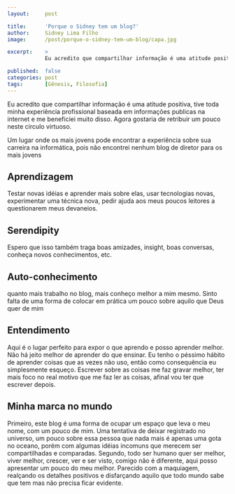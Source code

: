 ```yaml
---
layout:     post

title:      'Porque o Sidney tem um blog?'
author:     Sidney Lima Filho
image:      /post/porque-o-sidney-tem-um-blog/capa.jpg

excerpt:    > 
            Eu acredito que compartilhar informação é uma atitude positiva, tive toda minha experiência profissional baseada em informações publicas na internet e me beneficiei muito disso. Agora gostaria de retribuir um pouco neste circulo virtuoso.

published:  false
categories: post
tags:       [Gênesis, Filosofia]
---
```


Eu acredito que compartilhar informação é uma atitude positiva, tive toda minha experiência profissional baseada em informações publicas na internet e me beneficiei muito disso. Agora gostaria de retribuir um pouco neste circulo virtuoso.

Um lugar onde os mais jovens pode encontrar a experiência sobre sua carreira na informática, pois não encontrei nenhum blog de diretor para os mais jovens

## Aprendizagem

Testar novas idéias e aprender mais sobre elas, usar tecnologias novas, experimentar uma técnica nova, pedir ajuda aos meus poucos leitores a questionarem meus devaneios.

## Serendipity

Espero que isso também traga boas amizades, insight, boas conversas, conheça novos conhecimentos, etc. 

## Auto-conhecimento

quanto mais trabalho no blog, mais conheço melhor a mim mesmo. Sinto falta de uma forma de colocar em prática um pouco sobre aquilo que Deus quer de mim 

## Entendimento

Aqui é o lugar perfeito para expor o que aprendo e posso aprender melhor. Não há jeito melhor de aprender do que ensinar. Eu tenho o péssimo hábito de aprender coisas que as vezes não uso, então como consequência eu simplesmente esqueço. Escrever sobre as coisas me faz gravar melhor, ter mais foco no real motivo que me faz ler as coisas, afinal vou ter que escrever depois.

## Minha marca no mundo

Primeiro, este blog é uma forma de ocupar um espaço que leva o meu nome, com um pouco de mim. Uma tentativa de deixar registrado no universo, um pouco sobre essa pessoa que nada mais é apenas uma gota no oceano, porém com algumas idéias incomuns que merecem ser compartilhadas e comparadas. Segundo, todo ser humano quer ser melhor, viver melhor, crescer, ver e ser visto, comigo não é diferente, aqui posso apresentar um pouco do meu melhor. Parecido com a maquiagem, realçando os detalhes positivos e disfarçando aquilo que todo mundo sabe que tem mas não precisa ficar evidente.

